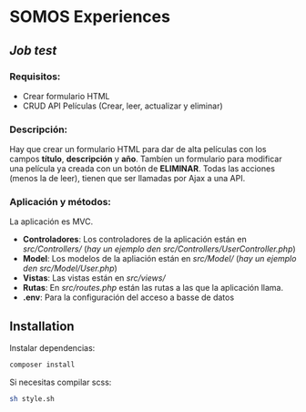 # SOMOS Experiences
## _Job test_

### Requisitos: 
- Crear formulario HTML
- CRUD API Películas (Crear, leer, actualizar y eliminar)

### Descripción:
Hay que crear un formulario HTML para dar de alta películas con los campos **título**, **descripción** y **año**.
Tambíen un formulario para modificar una película ya creada con un botón de **ELIMINAR**.
Todas las acciones (menos la de leer), tienen que ser llamadas por Ajax a una API.

### Aplicación y métodos:

La aplicación es MVC.
- **Controladores**: Los controladores de la aplicación están en _src/Controllers/_ (_hay un ejemplo den src/Controllers/UserController.php_)
- **Model**: Los modelos de la apliación están en _src/Model/_ (_hay un ejemplo den src/Model/User.php_)
- **Vistas**: Las vistas están en _src/views/_
- **Rutas**: En _src/routes.php_ están las rutas a las que la aplicación llama.
- **.env**: Para la configuración del acceso a basse de datos

## Installation

Instalar dependencias:

```sh
composer install
```

Si necesitas compilar scss:

```sh
sh style.sh
```
